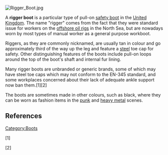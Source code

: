 ![](Rigger_Boot.jpg "Rigger_Boot.jpg")

A **rigger boot** is a particular type of pull-on [safety
boot](safety_boot "wikilink") in the [United
Kingdom](United_Kingdom "wikilink"). The name "rigger" comes from the
fact that they were standard issue for workers on the [offshore oil
rigs](Brent_oilfield "wikilink") in the North Sea, but are nowadays worn
by most types of manual worker as a general purpose workboot.

Riggers, as they are commonly nicknamed, are usually tan in colour and
go approximately third of the way up the leg and feature a
[steel](steel "wikilink") toe cap for safety. Other distinguishing
features of the boots include pull-on loops around the top of the boot's
shaft and internal fur lining.

Many rigger boots are unbranded or generic brands, some of which may
have steel toe caps which may not conform to the EN-345 standard, and
some workplaces concerned about their lack of adequate ankle support now
ban them.[1][2]

The boots are sometimes made in other colours, such as black, where they
can be worn as fashion items in the [punk](Punk_fashion "wikilink") and
[heavy metal](Heavy_metal_music "wikilink") scenes.

## References

[Category:Boots](Category:Boots "wikilink")

[1]

[2]